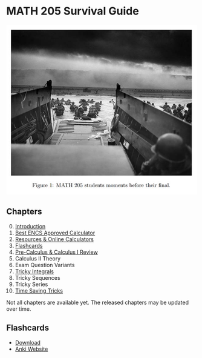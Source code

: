# MATH 205 Survival Guide
![](figure.jpg)

## Chapters
0. [Introduction](../../raw/master/00_intro.pdf)
1. [Best ENCS Approved Calculator](../../raw/master/01_best_ENCS_approved_calculator.pdf)
2. [Resources & Online Calculators](../../raw/master/02_resources_and_online_calculators.pdf)
3. [Flashcards](../../raw/master/03_flashcards.pdf)
4. [Pre-Calculus & Calculus I Review](../../raw/master/04_pre-calculus_&_calculus_I_review.pdf)
5. Calculus II Theory
6. Exam Question Variants
7. [Tricky Integrals](../../raw/master/07_tricky_integrals.pdf)
8. Tricky Sequences
9. Tricky Series
10. [Time Saving Tricks](../../raw/master/10_time_saving_tricks.pdf)

Not all chapters are available yet. The released chapters may be updated over time.

## Flashcards
* [Download](https://github.com/Ohmnivore/MATH-205-Survival-Guide/raw/master/flashcards.apkg)
* [Anki Website](https://apps.ankiweb.net/)
